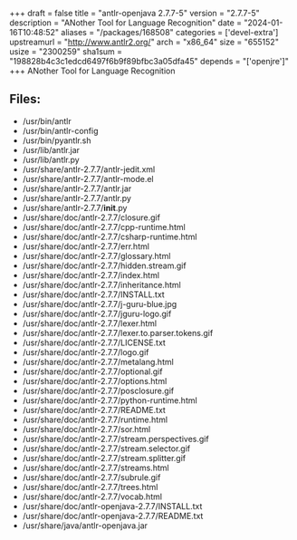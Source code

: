 +++
draft = false
title = "antlr-openjava 2.7.7-5"
version = "2.7.7-5"
description = "ANother Tool for Language Recognition"
date = "2024-01-16T10:48:52"
aliases = "/packages/168508"
categories = ['devel-extra']
upstreamurl = "http://www.antlr2.org/"
arch = "x86_64"
size = "655152"
usize = "2300259"
sha1sum = "198828b4c3c1edcd6497f6b9f89bfbc3a05dfa45"
depends = "['openjre']"
+++
ANother Tool for Language Recognition

## Files: 
* /usr/bin/antlr
* /usr/bin/antlr-config
* /usr/bin/pyantlr.sh
* /usr/lib/antlr.jar
* /usr/lib/antlr.py
* /usr/share/antlr-2.7.7/antlr-jedit.xml
* /usr/share/antlr-2.7.7/antlr-mode.el
* /usr/share/antlr-2.7.7/antlr.jar
* /usr/share/antlr-2.7.7/antlr.py
* /usr/share/antlr-2.7.7/__init__.py
* /usr/share/doc/antlr-2.7.7/closure.gif
* /usr/share/doc/antlr-2.7.7/cpp-runtime.html
* /usr/share/doc/antlr-2.7.7/csharp-runtime.html
* /usr/share/doc/antlr-2.7.7/err.html
* /usr/share/doc/antlr-2.7.7/glossary.html
* /usr/share/doc/antlr-2.7.7/hidden.stream.gif
* /usr/share/doc/antlr-2.7.7/index.html
* /usr/share/doc/antlr-2.7.7/inheritance.html
* /usr/share/doc/antlr-2.7.7/INSTALL.txt
* /usr/share/doc/antlr-2.7.7/j-guru-blue.jpg
* /usr/share/doc/antlr-2.7.7/jguru-logo.gif
* /usr/share/doc/antlr-2.7.7/lexer.html
* /usr/share/doc/antlr-2.7.7/lexer.to.parser.tokens.gif
* /usr/share/doc/antlr-2.7.7/LICENSE.txt
* /usr/share/doc/antlr-2.7.7/logo.gif
* /usr/share/doc/antlr-2.7.7/metalang.html
* /usr/share/doc/antlr-2.7.7/optional.gif
* /usr/share/doc/antlr-2.7.7/options.html
* /usr/share/doc/antlr-2.7.7/posclosure.gif
* /usr/share/doc/antlr-2.7.7/python-runtime.html
* /usr/share/doc/antlr-2.7.7/README.txt
* /usr/share/doc/antlr-2.7.7/runtime.html
* /usr/share/doc/antlr-2.7.7/sor.html
* /usr/share/doc/antlr-2.7.7/stream.perspectives.gif
* /usr/share/doc/antlr-2.7.7/stream.selector.gif
* /usr/share/doc/antlr-2.7.7/stream.splitter.gif
* /usr/share/doc/antlr-2.7.7/streams.html
* /usr/share/doc/antlr-2.7.7/subrule.gif
* /usr/share/doc/antlr-2.7.7/trees.html
* /usr/share/doc/antlr-2.7.7/vocab.html
* /usr/share/doc/antlr-openjava-2.7.7/INSTALL.txt
* /usr/share/doc/antlr-openjava-2.7.7/README.txt
* /usr/share/java/antlr-openjava.jar
